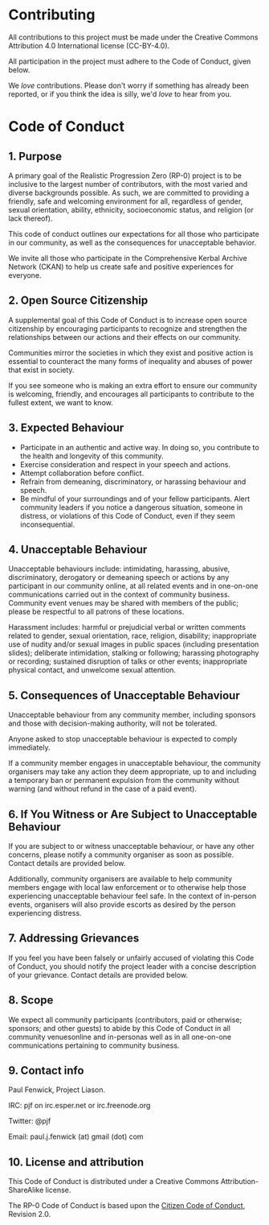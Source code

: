 # Contributing

All contributions to this project must be made under the Creative Commons Attribution 4.0 International license (CC-BY-4.0).

All participation in the project must adhere to the Code of Conduct, given below.

We *love* contributions. Please don't worry if something has already been reported, or if you think the idea is silly, we'd *love* to hear from you.

# Code of Conduct

## 1. Purpose

A primary goal of the Realistic Progression Zero (RP-0) project is to be inclusive to the largest number of contributors, with the most varied and diverse backgrounds possible. As such, we are committed to providing a friendly, safe and welcoming environment for all, regardless of gender, sexual orientation, ability, ethnicity, socioeconomic status, and religion (or lack thereof).

This code of conduct outlines our expectations for all those who participate in our community, as well as the consequences for unacceptable behavior.

We invite all those who participate in the Comprehensive Kerbal Archive Network (CKAN) to help us create safe and positive experiences for everyone.

## 2. Open Source Citizenship

A supplemental goal of this Code of Conduct is to increase open source citizenship by encouraging participants to recognize and strengthen the relationships between our actions and their effects on our community.

Communities mirror the societies in which they exist and positive action is essential to counteract the many forms of inequality and abuses of power that exist in society.

If you see someone who is making an extra effort to ensure our community is welcoming, friendly, and encourages all participants to contribute to the fullest extent, we want to know.

## 3. Expected Behaviour

* Participate in an authentic and active way. In doing so, you contribute to the health and longevity of this community.
* Exercise consideration and respect in your speech and actions.
* Attempt collaboration before conflict.
* Refrain from demeaning, discriminatory, or harassing behaviour and speech.
* Be mindful of your surroundings and of your fellow participants. Alert community leaders if you notice a dangerous situation, someone in distress, or violations of this Code of Conduct, even if they seem inconsequential.

## 4. Unacceptable Behaviour

Unacceptable behaviours include: intimidating, harassing, abusive, discriminatory, derogatory or demeaning speech or actions by any participant in our community online, at all related events and in one-on-one communications carried out in the context of community business. Community event venues may be shared with members of the public; please be respectful to all patrons of these locations.

Harassment includes: harmful or prejudicial verbal or written comments related to gender, sexual orientation, race, religion, disability; inappropriate use of nudity and/or sexual images in public spaces (including presentation slides); deliberate intimidation, stalking or following; harassing photography or recording; sustained disruption of talks or other events; inappropriate physical contact, and unwelcome sexual attention.

## 5. Consequences of Unacceptable Behaviour

Unacceptable behaviour from any community member, including sponsors and those with decision-making authority, will not be tolerated.

Anyone asked to stop unacceptable behaviour is expected to comply immediately.

If a community member engages in unacceptable behaviour, the community organisers may take any action they deem appropriate, up to and including a temporary ban or permanent expulsion from the community without warning (and without refund in the case of a paid event).

## 6. If You Witness or Are Subject to Unacceptable Behaviour

If you are subject to or witness unacceptable behaviour, or have any other concerns, please notify a community organiser as soon as possible. Contact details are provided below.

Additionally, community organisers are available to help community members engage with local law enforcement or to otherwise help those experiencing unacceptable behaviour feel safe. In the context of in-person events, organisers will also provide escorts as desired by the person experiencing distress.

## 7. Addressing Grievances

If you feel you have been falsely or unfairly accused of violating this Code of Conduct, you should notify the project leader with a concise description of your grievance. Contact details are provided below.

## 8. Scope

We expect all community participants (contributors, paid or otherwise; sponsors; and other guests) to abide by this Code of Conduct in all community venuesonline and in-personas well as in all one-on-one communications pertaining to community business.

## 9. Contact info

Paul Fenwick, Project Liason.

IRC: pjf on irc.esper.net or irc.freenode.org

Twitter: @pjf

Email: paul.j.fenwick (at) gmail (dot) com

## 10. License and attribution

This Code of Conduct is distributed under a Creative Commons Attribution-ShareAlike license.

The RP-0 Code of Conduct is based upon the [Citizen Code of Conduct](http://citizencodeofconduct.org/), Revision 2.0.
